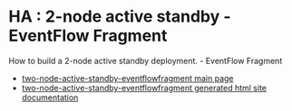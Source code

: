 # HA : 2-node active standby - EventFlow Fragment

How to build a 2-node active standby deployment. - EventFlow Fragment

* [two-node-active-standby-eventflowfragment main page](src/site/markdown/index.md)
* [two-node-active-standby-eventflowfragment generated html site documentation](https://plord12.github.io/samples/10.4.0-SNAPSHOT//opt/tibco/users/jenkins/workspace/EventProcessing/samples/highavailability/two-node-active-standby/two-node-active-standby-eventflowfragment/)
